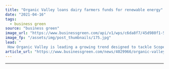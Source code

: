 ```yaml
---
title: "Organic Valley loans dairy farmers funds for renewable energy"
date: "2021-04-16"
tags: 
  - business green
source: "business green"
image_url: "https://www.businessgreen.com/api/v1/wps/c6da8f7/45d980f1-5aeb-41f7-a60c-d0029562f490/1/solar-cows-185x114.jpg"
image_fp: "/assets/img/post_thumbnails/175.jpg"
lead: "
 How Organic Valley is leading a growing trend designed to tackle Scope 3 emissions ..."
article_url: "https://www.businessgreen.com/news/4029966/organic-valley-loans-dairy-farmers-funds-renewable-energy"
---
```


---
